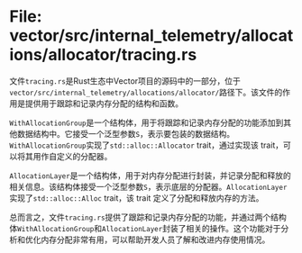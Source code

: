 # File: vector/src/internal_telemetry/allocations/allocator/tracing.rs

文件`tracing.rs`是Rust生态中Vector项目的源码中的一部分，位于`vector/src/internal_telemetry/allocations/allocator/`路径下。该文件的作用是提供用于跟踪和记录内存分配的结构和函数。

`WithAllocationGroup`是一个结构体，用于将跟踪和记录内存分配的功能添加到其他数据结构中。它接受一个泛型参数`S`，表示要包装的数据结构。`WithAllocationGroup`实现了`std::alloc::Allocator` trait，通过实现该 trait，可以将其用作自定义的分配器。

`AllocationLayer`是一个结构体，用于对内存分配进行封装，并记录分配和释放的相关信息。该结构体接受一个泛型参数`S`，表示底层的分配器。`AllocationLayer`实现了`std::alloc::Alloc` trait，该 trait 定义了分配和释放内存的方法。

总而言之，文件`tracing.rs`提供了跟踪和记录内存分配的功能，并通过两个结构体`WithAllocationGroup`和`AllocationLayer`封装了相关的操作。这个功能对于分析和优化内存分配非常有用，可以帮助开发人员了解和改进内存使用情况。

